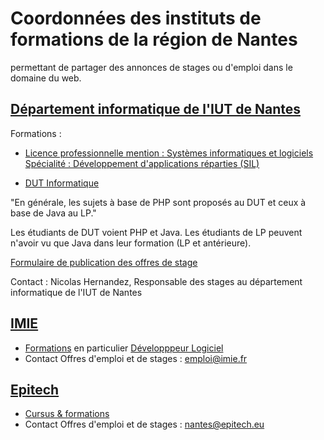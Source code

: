 # Coordonnées des instituts de formations de la région de Nantes

permettant de partager des annonces de stages ou d'emploi dans le domaine du web.

## [Département informatique de l'IUT de Nantes](http://www.iutnantes.univ-nantes.fr)

Formations :

- [Licence professionnelle mention : Systèmes informatiques et logiciels Spécialité : Développement d'applications réparties (SIL)](http://www.iutnantes.univ-nantes.fr/SI00165/0/fiche___formation/&RH=1364301271082&ONGLET=3)

- [DUT Informatique](http://www.iutnantes.univ-nantes.fr/321/0/fiche___formation/&RH=1364294977339&ONGLET=3)

"En générale, les sujets à base de PHP sont proposés au DUT et ceux à base de Java au LP."

Les étudiants de DUT voient PHP et Java. 
Les étudiants de LP peuvent n'avoir vu que Java dans leur formation (LP et antérieure).

[Formulaire de publication des offres de stage](https://gestion-stages.iut-nantes.univ-nantes.fr/GestionStages/accueilInfo.do)

Contact : Nicolas Hernandez, Responsable des stages au département informatique de l'IUT de Nantes


## [IMIE](http://www.imie-ecole-informatique.fr/)

- [Formations](http://www.imie-ecole-informatique.fr/decouvrez-les-cursus-et-formations-de-lecole.html) en particulier [Développpeur Logiciel](http://www.imie-ecole-informatique.fr/formations/developpeur-logiciel.html)
- Contact Offres d'emploi et de stages : emploi@imie.fr

## [Epitech]()

- [Cursus & formations](http://www.epitech.eu/cursus-programmes.aspx)
- Contact Offres d'emploi et de stages : nantes@epitech.eu
